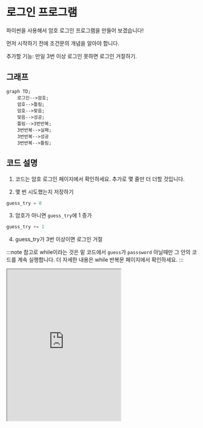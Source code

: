 # 로그인 프로그램

파이썬을 사용해서 암호 로그인 프로그램을 만들어 보겠습니다!

먼저 시작하기 전에 조건문의 개념을 알아야 합니다.

추가할 기능: 만일 3번 이상 로그인 못하면 로그인 거절하기.

## 그래프

```mermaid
graph TD;
    로그인-->암호;
    암호-->틀림;
    암호-->맞음;
    맞음-->성공;
    틀림-->3번반복;
    3번반복-->실패;
    3번반복-->성공
    3번반복-->틀림;
```

## 코드 설명

1. 코드는 암호 로그인 페이지에서 확인하세요. 추가로 몇 줄만 더 더할 것입니다.

2. 몇 번 시도했는지 저장하기

```py
guess_try = 0
```

3. 암호가 아니면 `guess_try`에 1 증가

```py
guess_try += 1
```

4. guess_try가 3번 이상이면 로그인 거절

:::note 참고로 while이라는 것은 밑 코드에서 `guess`가 `passsword` 아닐때만 그 안의 코드를 계속 실행합니다. 더 자세한 내용은 while 반복문 페이지에서 확인하세요. :::

<iframe
  loading="lazy"
  title="Python IDLE Trinket"
  src="https://trinket.io/embed/python3/5382bd569c"
  height="400"
/>
